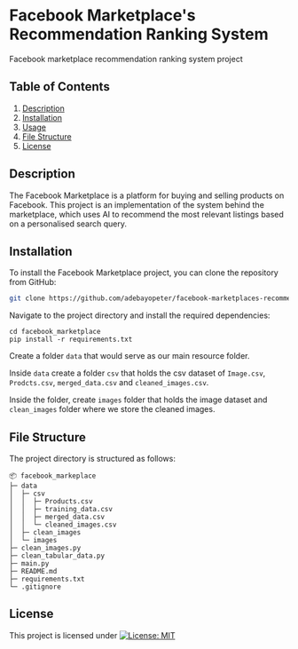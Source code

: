 # Facebook Marketplace's Recommendation Ranking System

Facebook marketplace recommendation ranking system project 

## Table of Contents

1. [Description](#description)
2. [Installation](#installation)
3. [Usage](#usage)
4. [File Structure](#file-structure)
5. [License](#license)

## Description

The Facebook Marketplace is a platform for buying and selling products on Facebook. This project is an implementation of the system behind the marketplace, which uses AI to recommend the most relevant listings based on a personalised search query.

## Installation

To install the Facebook Marketplace project, you can clone the repository from GitHub:

```bash
git clone https://github.com/adebayopeter/facebook-marketplaces-recommendation-ranking-system619.git
```
Navigate to the project directory and install the required dependencies:
```
cd facebook_marketplace
pip install -r requirements.txt
```
Create a folder `data` that would serve as our main resource folder.

Inside `data` create a folder `csv` that holds the csv dataset of `Image.csv`, `Prodcts.csv`, `merged_data.csv` and `cleaned_images.csv`. 

Inside the folder, create `images` folder that holds the image dataset and `clean_images` folder where we store the cleaned images.

## File Structure
The project directory is structured as follows:

```
📦 facebook_markeplace
├─ data
│  ├─ csv
│  │  ├─ Products.csv
│  │  ├─ training_data.csv
│  │  ├─ merged_data.csv
│  │  └─ cleaned_images.csv
│  ├─ clean_images
│  └─ images
├─ clean_images.py
├─ clean_tabular_data.py
├─ main.py
├─ README.md
├─ requirements.txt
└─ .gitignore
```
## License
This project is licensed under [![License: MIT](https://img.shields.io/badge/License-MIT-yellow.svg)](https://opensource.org/licenses/MIT)